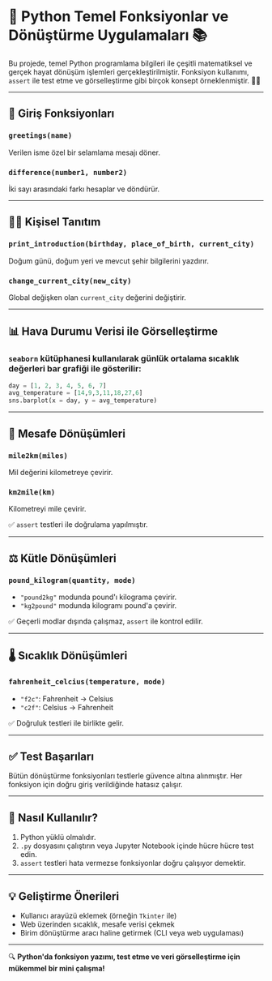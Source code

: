 
# 🧠 Python Temel Fonksiyonlar ve Dönüştürme Uygulamaları 📚

Bu projede, temel Python programlama bilgileri ile çeşitli matematiksel ve gerçek hayat dönüşüm işlemleri gerçekleştirilmiştir. Fonksiyon kullanımı, `assert` ile test etme ve görselleştirme gibi birçok konsept örneklenmiştir. 🐍✨

---

## 👋 Giriş Fonksiyonları

### `greetings(name)`
Verilen isme özel bir selamlama mesajı döner.

### `difference(number1, number2)`
İki sayı arasındaki farkı hesaplar ve döndürür.

---

## 🧍‍♂️ Kişisel Tanıtım

### `print_introduction(birthday, place_of_birth, current_city)`
Doğum günü, doğum yeri ve mevcut şehir bilgilerini yazdırır.

### `change_current_city(new_city)`
Global değişken olan `current_city` değerini değiştirir.

---

## 📊 Hava Durumu Verisi ile Görselleştirme

### `seaborn` kütüphanesi kullanılarak günlük ortalama sıcaklık değerleri bar grafiği ile gösterilir:

```python
day = [1, 2, 3, 4, 5, 6, 7]
avg_temperature = [14,9,3,11,18,27,6]
sns.barplot(x = day, y = avg_temperature)
```

---

## 📏 Mesafe Dönüşümleri

### `mile2km(miles)`
Mil değerini kilometreye çevirir.

### `km2mile(km)`
Kilometreyi mile çevirir.

✅ `assert` testleri ile doğrulama yapılmıştır.

---

## ⚖️ Kütle Dönüşümleri

### `pound_kilogram(quantity, mode)`
- `"pound2kg"` modunda pound'ı kilograma çevirir.
- `"kg2pound"` modunda kilogramı pound'a çevirir.

✅ Geçerli modlar dışında çalışmaz, `assert` ile kontrol edilir.

---

## 🌡️ Sıcaklık Dönüşümleri

### `fahrenheit_celcius(temperature, mode)`
- `"f2c"`: Fahrenheit → Celsius
- `"c2f"`: Celsius → Fahrenheit

✅ Doğruluk testleri ile birlikte gelir.

---

## ✅ Test Başarıları

Bütün dönüştürme fonksiyonları testlerle güvence altına alınmıştır. Her fonksiyon için doğru giriş verildiğinde hatasız çalışır.

---

## 🚀 Nasıl Kullanılır?

1. Python yüklü olmalıdır.
2. `.py` dosyasını çalıştırın veya Jupyter Notebook içinde hücre hücre test edin.
3. `assert` testleri hata vermezse fonksiyonlar doğru çalışıyor demektir.

---

## 💡 Geliştirme Önerileri

- Kullanıcı arayüzü eklemek (örneğin `Tkinter` ile)
- Web üzerinden sıcaklık, mesafe verisi çekmek
- Birim dönüştürme aracı haline getirmek (CLI veya web uygulaması)

---

🔍 **Python'da fonksiyon yazımı, test etme ve veri görselleştirme için mükemmel bir mini çalışma!**
